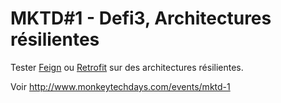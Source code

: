 MKTD#1 - Defi3, Architectures résilientes
===

Tester [Feign](https://github.com/Netflix/feign) ou [Retrofit](https://github.com/square/retrofit) sur des architectures résilientes.


Voir <http://www.monkeytechdays.com/events/mktd-1>